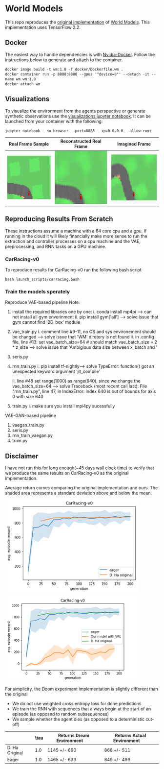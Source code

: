 # World Models
This repo reproduces the [original implementation](https://github.com/hardmaru/WorldModelsExperiments) of [World Models](https://arxiv.org/abs/1803.10122). This implementation uses TensorFlow 2.2.

## Docker
The easiest way to handle dependencies is with [Nvidia-Docker](https://github.com/NVIDIA/nvidia-docker). Follow the instructions below to generate and attach to the container.
```
docker image build -t wm:1.0 -f docker/Dockerfile.wm .
docker container run -p 8888:8888 --gpus '"device=0"' --detach -it --name wm wm:1.0
docker attach wm
```

## Visualizations
To visualize the environment from the agents perspective or generate synthetic observations use the [visualizations jupyter notebook](WorldModels/car_racing.ipynb). It can be launched from your container with the following:
```
jupyter notebook --no-browser --port=8888 --ip=0.0.0.0 --allow-root
```

Real Frame Sample             |  Reconstructed Real Frame  |  Imagined Frame
:-------------------------:|:-------------------------:|:-------------------------:|
![alt-text-1](imgs/true_frame.png "Real Frame")| ![alt-text-2](imgs/reconstructed_frame.png "Reconstructed Frame") | ![alt-text-3](imgs/imagined.png "Imagined Frame")

## Reproducing Results From Scratch
These instructions assume a machine with a 64 core cpu and a gpu. If running in the cloud it will likely financially make more sense to run the extraction and controller processes on a cpu machine and the VAE, preprocessing, and RNN tasks on a GPU machine.

### CarRacing-v0
To reproduce results for CarRacing-v0 run the following bash script
```
bash launch_scripts/carracing.bash
```
### Train the models sperately
Reproduce VAE-based pipeline
Note:
1. install the required libraries one by one:
    i. conda install mp4pi --> can not install all gym envorinment
    ii. pip install gym['all'] --> solve issue that gym cannot find '2D_box' module

2. vae_train.py
    i. comment line #9-11, no OS and sys environement should be changed --> solve issue that 'WM' diretory is not found
    ii. in .config file, line #13: set vae_batch_size=64 # should match vae_batch_size = 2 * z_size --> solve issue that 'Ambigious data size between x_batch and '

3. seris.py

4. rnn_train.py
    i. pip install tf-nightly--> solve 
        TypeError: function() got an unexpected keyword argument 'jit_compile'
    
    ii. line #48 set range(1000) as range(640), since we change the vae_batch_size=64 --> solve
    Traceback (most recent call last):
        File "rnn_train.py", line 47, in <module>
        IndexError: index 640 is out of bounds for axis 0 with size 640

5. train.py
    i. make sure you install mpi4py sucessfully


VAE-GAN-based pipeline
1. vaegan_train.py
2. seris.py
3. rnn_train_vaegan.py
4. train.py

## Disclaimer
I have not run this for long enough(~45 days wall clock time) to verify that we produce the same results on CarRacing-v0 as the original implementation.

Average return curves comparing the original implementation and ours. The shaded area represents a standard deviation above and below the mean. 

![alt text](imgs/og_carracing_comparison.png "CarRacing-v0 comparison")
![alt text](imgs/6613_VAE_Reward_results.png "CarRacing-v0 with our result")

For simplicity, the Doom experiment implementation is slightly different than the original
* We do not use weighted cross entropy loss for done predictions 
* We train the RNN with sequences that always begin at the start of an episode (as opposed to random subsequences)
* We sample whether the agent dies (as opposed to a deterministic cut-off)

|  |\tau | Returns Dream Environment  &nbsp;&nbsp;&nbsp;&nbsp;&nbsp;&nbsp;| Returns Actual Environment  &nbsp;&nbsp;&nbsp;&nbsp;&nbsp;&nbsp;
|------|------|------|------|
|   D. Ha Original  | 1.0 | 1145 +/- 690 | 868 +/- 511 |
|   Eager  |  1.0 | 1465 +/- 633 | 849 +/- 499 |